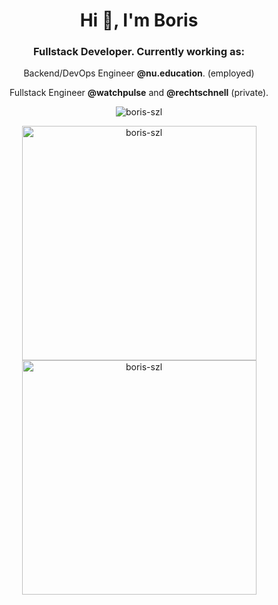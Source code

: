 <h1 align="center">Hi 👋, I'm Boris</h1>
<h3 align="center">Fullstack Developer. Currently working as:</h3>

<div align="center">
  <p>Backend/DevOps Engineer <b>@nu.education</b>. (employed)</p>
  <p>Fullstack Engineer <b>@watchpulse</b> and <b>@rechtschnell</b> (private).</p>
</div>

<p align="middle">
  <a href="https://github.com/ryo-ma/github-profile-trophy"></a>
  <img src="https://github-profile-trophy.vercel.app/?username=boris-szl" alt="boris-szl"/>
</p>
<p align="middle">
  <img src="https://github-readme-streak-stats.herokuapp.com/?user=boris-szl&" alt="boris-szl" width="375"/>
  <img src="https://github-readme-stats.vercel.app/api?username=boris-szl&show_icons=true&locale=en" alt="boris-szl" width="375" />
</p>

